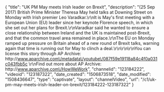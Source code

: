 {
    "title": "UK PM May meets Irish leader on Brexit",
    "description": "(25 Sep 2017) British Prime Minister Theresa May held talks at Downing Street on Monday with Irish premier Leo Varadkar.\r\nIt is May's first meeting with a European Union (EU) leader since her keynote Florence speech, in which she set out her plans for Brexit.\r\nVaradkar said he wanted to ensure a close relationship between Ireland and the UK is maintained post-Brexit, and that the common travel area remained in place.\r\nThe EU on Monday ramped up pressure on Britain ahead of a new round of Brexit talks, warning again that time is running out for May to clinch a deal.\r\n\r\n\r\nYou can license this story through AP Archive: http:\/\/www.aparchive.com\/metadata\/youtube\/087f59e19118a84c4f0a031c043fbb5c \r\nFind out more about AP Archive: http:\/\/www.aparchive.com\/HowWeWork",
    "channelid": "123184222",
    "videoid": "123187322",
    "date_created": "1506873518",
    "date_modified": "1508436647",
    "type": "captivate",
    "layout": "channelVideo",
    "url": "\/c1\/uk-pm-may-meets-irish-leader-on-brexit\/123184222-123187322"
}